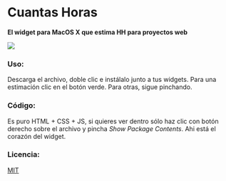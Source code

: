 # Cuantas Horas

**El widget para MacOS X que estima HH para proyectos web**

![](https://dl.dropboxusercontent.com/u/3522/cuantas-horas.png)

### Uso: 

Descarga el archivo, doble clic e instálalo junto a tus widgets. Para una estimación clic en el botón verde. Para otras, sigue pinchando.

### Código:

Es puro HTML + CSS + JS, si quieres ver dentro sólo haz clic con botón derecho sobre el archivo y pincha _Show Package Contents_. Ahi está el corazón del widget.

### Licencia:

[MIT](LICENSE.md)